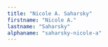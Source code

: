 ```yaml
---
title: "Nicole A. Saharsky"
firstname: "Nicole A."
lastname: "Saharsky"
alphaname: "saharsky-nicole-a"
---
```

